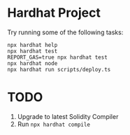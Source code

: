 # Hardhat Project

Try running some of the following tasks:

```shell
npx hardhat help
npx hardhat test
REPORT_GAS=true npx hardhat test
npx hardhat node
npx hardhat run scripts/deploy.ts
```

# TODO

1. Upgrade to latest Solidity Compiler
2. Run `npx hardhat compile`

